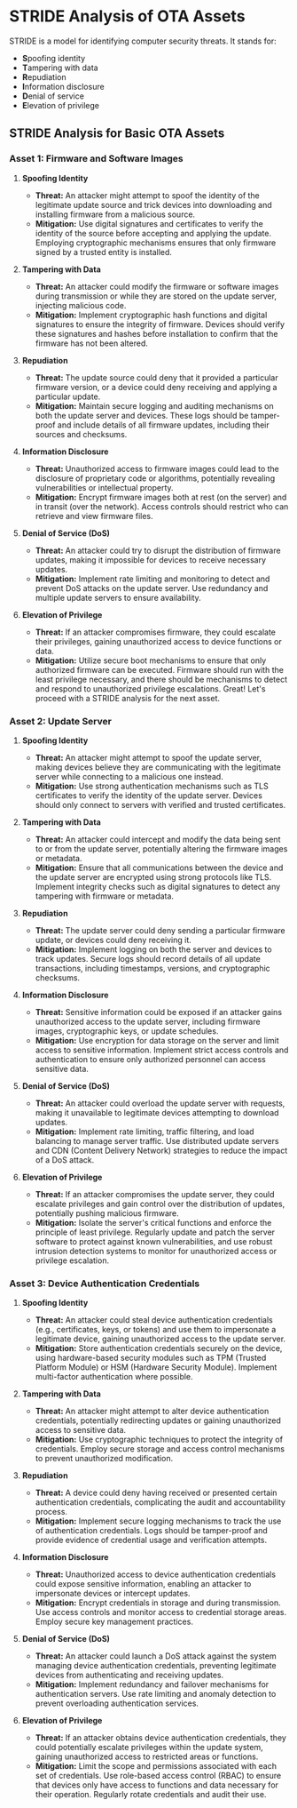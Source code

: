 # STRIDE Analysis of OTA Assets

STRIDE is a model for identifying computer security threats. It stands for:
- **S**poofing identity
- **T**ampering with data
- **R**epudiation
- **I**nformation disclosure
- **D**enial of service
- **E**levation of privilege

## STRIDE Analysis for Basic OTA Assets

### Asset 1: Firmware and Software Images

1. **Spoofing Identity**
   - **Threat:** An attacker might attempt to spoof the identity of the legitimate update source and trick devices into downloading and installing firmware from a malicious source.
   - **Mitigation:** Use digital signatures and certificates to verify the identity of the source before accepting and applying the update. Employing cryptographic mechanisms ensures that only firmware signed by a trusted entity is installed.

2. **Tampering with Data**
   - **Threat:** An attacker could modify the firmware or software images during transmission or while they are stored on the update server, injecting malicious code.
   - **Mitigation:** Implement cryptographic hash functions and digital signatures to ensure the integrity of firmware. Devices should verify these signatures and hashes before installation to confirm that the firmware has not been altered.

3. **Repudiation**
   - **Threat:** The update source could deny that it provided a particular firmware version, or a device could deny receiving and applying a particular update.
   - **Mitigation:** Maintain secure logging and auditing mechanisms on both the update server and devices. These logs should be tamper-proof and include details of all firmware updates, including their sources and checksums.

4. **Information Disclosure**
   - **Threat:** Unauthorized access to firmware images could lead to the disclosure of proprietary code or algorithms, potentially revealing vulnerabilities or intellectual property.
   - **Mitigation:** Encrypt firmware images both at rest (on the server) and in transit (over the network). Access controls should restrict who can retrieve and view firmware files.

5. **Denial of Service (DoS)**
   - **Threat:** An attacker could try to disrupt the distribution of firmware updates, making it impossible for devices to receive necessary updates.
   - **Mitigation:** Implement rate limiting and monitoring to detect and prevent DoS attacks on the update server. Use redundancy and multiple update servers to ensure availability.

6. **Elevation of Privilege**
   - **Threat:** If an attacker compromises firmware, they could escalate their privileges, gaining unauthorized access to device functions or data.
   - **Mitigation:** Utilize secure boot mechanisms to ensure that only authorized firmware can be executed. Firmware should run with the least privilege necessary, and there should be mechanisms to detect and respond to unauthorized privilege escalations.
Great! Let's proceed with a STRIDE analysis for the next asset.

### Asset 2: Update Server

1. **Spoofing Identity**
   - **Threat:** An attacker might attempt to spoof the update server, making devices believe they are communicating with the legitimate server while connecting to a malicious one instead.
   - **Mitigation:** Use strong authentication mechanisms such as TLS certificates to verify the identity of the update server. Devices should only connect to servers with verified and trusted certificates.

2. **Tampering with Data**
   - **Threat:** An attacker could intercept and modify the data being sent to or from the update server, potentially altering the firmware images or metadata.
   - **Mitigation:** Ensure that all communications between the device and the update server are encrypted using strong protocols like TLS. Implement integrity checks such as digital signatures to detect any tampering with firmware or metadata.

3. **Repudiation**
   - **Threat:** The update server could deny sending a particular firmware update, or devices could deny receiving it.
   - **Mitigation:** Implement logging on both the server and devices to track updates. Secure logs should record details of all update transactions, including timestamps, versions, and cryptographic checksums.

4. **Information Disclosure**
   - **Threat:** Sensitive information could be exposed if an attacker gains unauthorized access to the update server, including firmware images, cryptographic keys, or update schedules.
   - **Mitigation:** Use encryption for data storage on the server and limit access to sensitive information. Implement strict access controls and authentication to ensure only authorized personnel can access sensitive data.

5. **Denial of Service (DoS)**
   - **Threat:** An attacker could overload the update server with requests, making it unavailable to legitimate devices attempting to download updates.
   - **Mitigation:** Implement rate limiting, traffic filtering, and load balancing to manage server traffic. Use distributed update servers and CDN (Content Delivery Network) strategies to reduce the impact of a DoS attack.

6. **Elevation of Privilege**
   - **Threat:** If an attacker compromises the update server, they could escalate privileges and gain control over the distribution of updates, potentially pushing malicious firmware.
   - **Mitigation:** Isolate the server's critical functions and enforce the principle of least privilege. Regularly update and patch the server software to protect against known vulnerabilities, and use robust intrusion detection systems to monitor for unauthorized access or privilege escalation.

### Asset 3: Device Authentication Credentials

1. **Spoofing Identity**
   - **Threat:** An attacker could steal device authentication credentials (e.g., certificates, keys, or tokens) and use them to impersonate a legitimate device, gaining unauthorized access to the update server.
   - **Mitigation:** Store authentication credentials securely on the device, using hardware-based security modules such as TPM (Trusted Platform Module) or HSM (Hardware Security Module). Implement multi-factor authentication where possible.

2. **Tampering with Data**
   - **Threat:** An attacker might attempt to alter device authentication credentials, potentially redirecting updates or gaining unauthorized access to sensitive data.
   - **Mitigation:** Use cryptographic techniques to protect the integrity of credentials. Employ secure storage and access control mechanisms to prevent unauthorized modification.

3. **Repudiation**
   - **Threat:** A device could deny having received or presented certain authentication credentials, complicating the audit and accountability process.
   - **Mitigation:** Implement secure logging mechanisms to track the use of authentication credentials. Logs should be tamper-proof and provide evidence of credential usage and verification attempts.

4. **Information Disclosure**
   - **Threat:** Unauthorized access to device authentication credentials could expose sensitive information, enabling an attacker to impersonate devices or intercept updates.
   - **Mitigation:** Encrypt credentials in storage and during transmission. Use access controls and monitor access to credential storage areas. Employ secure key management practices.

5. **Denial of Service (DoS)**
   - **Threat:** An attacker could launch a DoS attack against the system managing device authentication credentials, preventing legitimate devices from authenticating and receiving updates.
   - **Mitigation:** Implement redundancy and failover mechanisms for authentication servers. Use rate limiting and anomaly detection to prevent overloading authentication services.

6. **Elevation of Privilege**
   - **Threat:** If an attacker obtains device authentication credentials, they could potentially escalate privileges within the update system, gaining unauthorized access to restricted areas or functions.
   - **Mitigation:** Limit the scope and permissions associated with each set of credentials. Use role-based access control (RBAC) to ensure that devices only have access to functions and data necessary for their operation. Regularly rotate credentials and audit their use.
